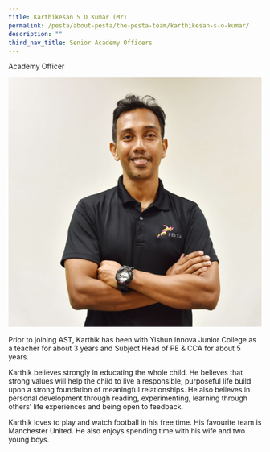 ```yaml
---
title: Karthikesan S O Kumar (Mr)
permalink: /pesta/about-pesta/the-pesta-team/karthikesan-s-o-kumar/
description: ""
third_nav_title: Senior Academy Officers
---
```

Academy Officer

![](/images/karthikesan.JPG)

Prior to joining AST, Karthik has been with Yishun Innova Junior College as a teacher for about 3 years and Subject Head of PE &amp; CCA for about 5 years.  

Karthik believes strongly in educating the whole child. He believes that strong values will help the child to live a responsible, purposeful life build upon a strong foundation of meaningful relationships. He also believes in personal development through reading, experimenting, learning through others’ life experiences and being open to feedback.

Karthik loves to play and watch football in his free time. His favourite team is Manchester United. He also enjoys spending time with his wife and two young boys.